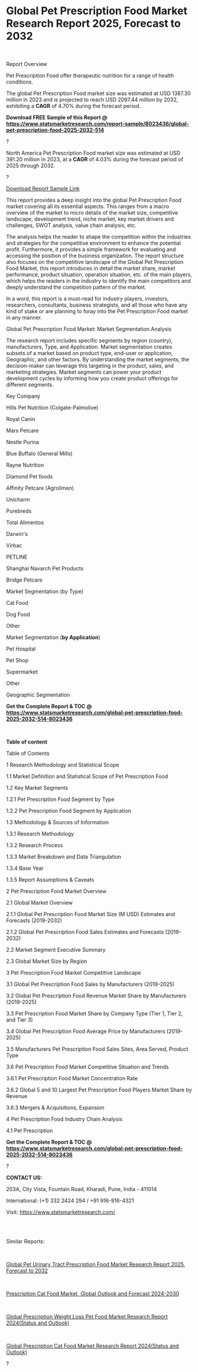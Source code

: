 <h1>Global Pet Prescription Food Market Research Report 2025, Forecast to 2032</h1><br/><p>Report Overview</p>
 
 
 
 <p>Pet Prescription Food offer therapeutic nutrition for a range of health conditions.</p>
 
 
 
 <p>The global Pet Prescription Food market size was estimated at USD 1387.30 million in 2023 and is projected to reach USD 2097.44 million by 2032, exhibiting a <strong>CAGR</strong> of 4.70% during the forecast period.</p>
 
 
 
 <div><b>Download FREE Sample of this Report @ <a href="https://www.statsmarketresearch.com/download-free-sample/8023436/global-pet-prescription-food-2025-2032-514">https://www.statsmarketresearch.com/report-sample/8023436/global-pet-prescription-food-2025-2032-514</a></b></div>
 
 
 
 <p>? </p>
 
 
 
 <p>North America Pet Prescription Food market size was estimated at USD 391.20 million in 2023, at a <strong>CAGR</strong> of 4.03% during the forecast period of 2025 through 2032.</p>
 
 
 
 <p>? </p>
 
 
 
 <p><a href="https://www.statsmarketresearch.com/download-free-sample/8023436/global-pet-prescription-food-2025-2032-514">Download Report Sample Link</a></p>
 
 
 
 <p>This report provides a deep insight into the global Pet Prescription Food market covering all its essential aspects. This ranges from a macro overview of the market to micro details of the market size, competitive landscape, development trend, niche market, key market drivers and challenges, SWOT analysis, value chain analysis, etc.</p>
 
 
 
 <p>The analysis helps the reader to shape the competition within the industries and strategies for the competitive environment to enhance the potential profit. Furthermore, it provides a simple framework for evaluating and accessing the position of the business organization. The report structure also focuses on the competitive landscape of the Global Pet Prescription Food Market, this report introduces in detail the market share, market performance, product situation, operation situation, etc. of the main players, which helps the readers in the industry to identify the main competitors and deeply understand the competition pattern of the market.</p>
 
 
 
 <p>In a word, this report is a must-read for industry players, investors, researchers, consultants, business strategists, and all those who have any kind of stake or are planning to foray into the Pet Prescription Food market in any manner.</p>
 
 
 
 <p>Global Pet Prescription Food Market: Market Segmentation Analysis</p>
 
 
 
 <p>The research report includes specific segments by region (country), manufacturers, Type, and Application. Market segmentation creates subsets of a market based on product type, end-user or application, Geographic, and other factors. By understanding the market segments, the decision-maker can leverage this targeting in the product, sales, and marketing strategies. Market segments can power your product development cycles by informing how you create product offerings for different segments.</p>
 
 
 
 <p>Key Company</p>
 
 
 
 <p>Hills Pet Nutrition (Colgate-Palmolive)</p>
 
 
 
 <p>Royal Canin</p>
 
 
 
 <p>Mars Petcare</p>
 
 
 
 <p>Nestle Purina</p>
 
 
 
 <p>Blue Buffalo (General Mills)</p>
 
 
 
 <p>Rayne Nutrition</p>
 
 
 
 <p>Diamond Pet foods</p>
 
 
 
 <p>Affinity Petcare (Agrolimen)</p>
 
 
 
 <p>Unicharm</p>
 
 
 
 <p>Purebreds</p>
 
 
 
 <p>Total Alimentos</p>
 
 
 
 <p>Darwin&#39;s</p>
 
 
 
 <p>Virbac</p>
 
 
 
 <p>PETLINE</p>
 
 
 
 <p>Shanghai Navarch Pet Products</p>
 
 
 
 <p>Bridge Petcare</p>
 
 
 
 <p>Market Segmentation (by Type)</p>
 
 
 
 <p>Cat Food</p>
 
 
 
 <p>Dog Food</p>
 
 
 
 <p>Other</p>
 
 
 
 <p>Market Segmentation (<strong>by Application</strong>)</p>
 
 
 
 <p>Pet Hospital</p>
 
 
 
 <p>Pet Shop</p>
 
 
 
 <p>Supermarket</p>
 
 
 
 <p>Other</p>
 
 
 
 <p>Geographic Segmentation</p>
 
 
 
 <div><b>Get the Complete Report & TOC @ <a href="https://www.statsmarketresearch.com/global-pet-prescription-food-2025-2032-514-8023436">https://www.statsmarketresearch.com/global-pet-prescription-food-2025-2032-514-8023436</a></b></div>
 
 
 
 <p><br />
 
 <b>Table of content</b></p>
 
 
 
 <p>Table of Contents<br />
 
 1 Research Methodology and Statistical Scope<br />
 
 1.1 Market Definition and Statistical Scope of Pet Prescription Food<br />
 
 1.2 Key Market Segments<br />
 
 1.2.1 Pet Prescription Food Segment by Type<br />
 
 1.2.2 Pet Prescription Food Segment by Application<br />
 
 1.3 Methodology & Sources of Information<br />
 
 1.3.1 Research Methodology<br />
 
 1.3.2 Research Process<br />
 
 1.3.3 Market Breakdown and Data Triangulation<br />
 
 1.3.4 Base Year<br />
 
 1.3.5 Report Assumptions & Caveats<br />
 
 2 Pet Prescription Food Market Overview<br />
 
 2.1 Global Market Overview<br />
 
 2.1.1 Global Pet Prescription Food Market Size (M USD) Estimates and Forecasts (2019-2032)<br />
 
 2.1.2 Global Pet Prescription Food Sales Estimates and Forecasts (2019-2032)<br />
 
 2.2 Market Segment Executive Summary<br />
 
 2.3 Global Market Size by Region<br />
 
 3 Pet Prescription Food Market Competitive Landscape<br />
 
 3.1 Global Pet Prescription Food Sales by Manufacturers (2019-2025)<br />
 
 3.2 Global Pet Prescription Food Revenue Market Share by Manufacturers (2019-2025)<br />
 
 3.3 Pet Prescription Food Market Share by Company Type (Tier 1, Tier 2, and Tier 3)<br />
 
 3.4 Global Pet Prescription Food Average Price by Manufacturers (2019-2025)<br />
 
 3.5 Manufacturers Pet Prescription Food Sales Sites, Area Served, Product Type<br />
 
 3.6 Pet Prescription Food Market Competitive Situation and Trends<br />
 
 3.6.1 Pet Prescription Food Market Concentration Rate<br />
 
 3.6.2 Global 5 and 10 Largest Pet Prescription Food Players Market Share by Revenue<br />
 
 3.6.3 Mergers & Acquisitions, Expansion<br />
 
 4 Pet Prescription Food Industry Chain Analysis<br />
 
 4.1 Pet Prescription</p>
 
 
 
 <div><b>Get the Complete Report & TOC @ <a href="https://www.statsmarketresearch.com/global-pet-prescription-food-2025-2032-514-8023436">https://www.statsmarketresearch.com/global-pet-prescription-food-2025-2032-514-8023436</a></b></div>
 
 
 
 <p>? </p>
 
 
 
 <p><b>CONTACT US:</b><br />
 
 203A, City Vista, Fountain Road, Kharadi, Pune, India - 411014<br />
 
 International: (+1) 332 2424 294 / +91 916-916-4321<br />
 
 Visit: <a href="https://www.statsmarketresearch.com/">https://www.statsmarketresearch.com/</a><br />
 
 <br />
 
 <br />
 
 Similar Reports:<br />
 
 <br />
 
 <a href="https://www.statsmarketresearch.com/global-pet-urinary-tract-prescription-food-2025-2032-201-8023412">Global Pet Urinary Tract Prescription Food Market Research Report 2025, Forecast to 2032</a><br />
 
 <br />
 
 <a href="https://www.statsmarketresearch.com/global-prescription-cat-food-forecast-2024-2030-895-7925524">Prescription Cat Food Market, Global Outlook and Forecast 2024-2030</a><br />
 
 <br />
 
 <a href="https://www.statsmarketresearch.com/global-prescription-weight-loss-pet-food-2024-117-7910434">Global Prescription Weight Loss Pet Food Market Research Report 2024(Status and Outlook)</a><br />
 
 <br />
 
 <a href="https://www.statsmarketresearch.com/global-prescription-cat-food-2024-734-7891800">Global Prescription Cat Food Market Research Report 2024(Status and Outlook)</a><br />
 
 ? </p>